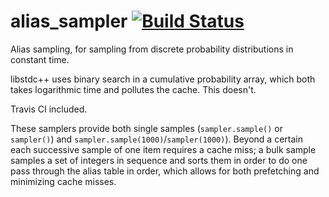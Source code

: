# alias_sampler  [![Build Status](https://travis-ci.com/dnbaker/alias_sampler.svg?branch=master)](https://travis-ci.com/dnbaker/alias_sampler)

Alias sampling, for sampling from discrete probability distributions in constant time.

libstdc++ uses binary search in a cumulative probability array, which both takes logarithmic time and pollutes the cache. This doesn't.

Travis CI included.

These samplers provide both single samples (`sampler.sample()` or `sampler()`) and `sampler.sample(1000)`/`sampler(1000)`).
Beyond a certain each successive sample of one item requires a cache miss; a bulk sample samples a set of integers
in sequence and sorts them in order to do one pass through the alias table in order, which allows for both prefetching and minimizing cache misses.
